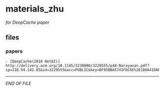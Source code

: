 # materials_zhu

_for DeepCache paper_

## files

### papers
    - [DeepCache(2018 NetAI)] http://delivery.acm.org/10.1145/3230000/3229555/p48-Narayanan.pdf?ip=218.94.142.85&id=3229555&acc=PUBLIC&key=BF85BBA5741FDC6E%2E180A41DAF8736F97%2E4D4702B0C3E38B35%2E4D4702B0C3E38B35&__acm__=1542270216_f1c23ef94533b56e3d2e4d1b1c9ee2aa


---
_END OF FILE_
